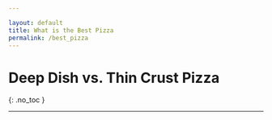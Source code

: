```yaml
---

layout: default
title: What is the Best Pizza
permalink: /best_pizza
---
```


# Deep Dish vs. Thin Crust Pizza
{: .no_toc }



---
